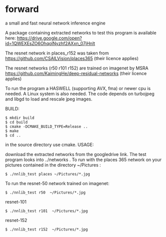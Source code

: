 # forward
a small and fast neural network inference engine

A package containing extracted networks to test this program is
available here: https://drive.google.com/open?id=1QWEXEsZO6OhqolNyzhf2AXxn_07jHnlt

The resnet network in places_r152 was taken from 
https://github.com/CSAILVision/places365 (their licence applies)

The resnet networks (r50 r101 r152) are trained on imagenet by MSRA  
https://github.com/KaimingHe/deep-residual-networks (their licence applies)


To run the program a HASWELL (supporting AVX, fma) or newer cpu is needed. A Linux system is also needed. 
The code depends on turbojpeg and libgd to load and rescale jpeg images.

BUILD:

```
$ mkdir build
$ cd build
$ cmake -DCMAKE_BUILD_TYPE=Release ..
$ make
$ cd ..
```

in the source directory use cmake.
USAGE: 

download the extracted networks from the googledrive link. The test program looks into ../networks .
To run with the places 365 network on your pictures contained in the directory ~/Pictures :
```
$ ./nnlib_test places ~/Pictures/*.jpg
```
To run the resnet-50 network trained on imagenet:
```
$ ./nnlib_test r50  ~/Pictures/*.jpg
```
resnet-101
```
$ ./nnlib_test r101  ~/Pictures/*.jpg
```
resnet-152
```
$ ./nnlib_test r152  ~/Pictures/*.jpg
```


